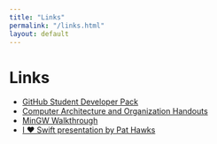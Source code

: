 ```yaml
---
title: "Links"
permalink: "/links.html"
layout: default
---
```


# Links

 * [GitHub Student Developer Pack](https://education.github.com/pack)
 * [Computer Architecture and Organization Handouts](https://github.com/pathawks/Computer-Architecture-and-Organization)
 * [MinGW Walkthrough](https://github.com/AICSC/Walkthrough/blob/master/MinGW/win8.md)
 * [I ♥︎ Swift presentation by Pat Hawks](https://youtu.be/OXfF69MGuDM)
